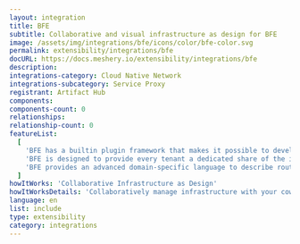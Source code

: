 ```yaml
---
layout: integration
title: BFE
subtitle: Collaborative and visual infrastructure as design for BFE
image: /assets/img/integrations/bfe/icons/color/bfe-color.svg
permalink: extensibility/integrations/bfe
docURL: https://docs.meshery.io/extensibility/integrations/bfe
description:
integrations-category: Cloud Native Network
integrations-subcategory: Service Proxy
registrant: Artifact Hub
components:
components-count: 0
relationships:
relationship-count: 0
featureList:
  [
    'BFE has a builtin plugin framework that makes it possible to develop new features rapidly by writing plugins.',
    'BFE is designed to provide every tenant a dedicated share of the instance. Each tenant&ldquos configuration is isolated and remains invisible to other tenants',
    'BFE provides an advanced domain-specific language to describe routing rules which are easy to understand and maintain.',
  ]
howItWorks: 'Collaborative Infrastructure as Design'
howItWorksDetails: 'Collaboratively manage infrastructure with your coworkers synchronously sharing the same designs.'
language: en
list: include
type: extensibility
category: integrations
---
```

